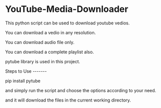 # YouTube-Media-Downloader


This python script can be used to download youtube vedios.

You can download a vedio in any resolution.

You can download audio file only.

You can download a complete playlist also.


pytube library is used in this project.




Steps to Use -------


pip install pytube

and simply run the script and choose the options according to your need.

and it will download the files in the current working directory.
